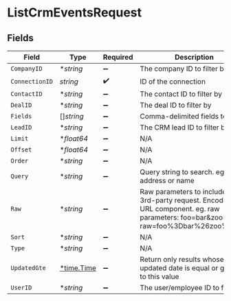# ListCrmEventsRequest


## Fields

| Field                                                                                                                                            | Type                                                                                                                                             | Required                                                                                                                                         | Description                                                                                                                                      |
| ------------------------------------------------------------------------------------------------------------------------------------------------ | ------------------------------------------------------------------------------------------------------------------------------------------------ | ------------------------------------------------------------------------------------------------------------------------------------------------ | ------------------------------------------------------------------------------------------------------------------------------------------------ |
| `CompanyID`                                                                                                                                      | **string*                                                                                                                                        | :heavy_minus_sign:                                                                                                                               | The company ID to filter by                                                                                                                      |
| `ConnectionID`                                                                                                                                   | *string*                                                                                                                                         | :heavy_check_mark:                                                                                                                               | ID of the connection                                                                                                                             |
| `ContactID`                                                                                                                                      | **string*                                                                                                                                        | :heavy_minus_sign:                                                                                                                               | The contact ID to filter by                                                                                                                      |
| `DealID`                                                                                                                                         | **string*                                                                                                                                        | :heavy_minus_sign:                                                                                                                               | The deal ID to filter by                                                                                                                         |
| `Fields`                                                                                                                                         | []*string*                                                                                                                                       | :heavy_minus_sign:                                                                                                                               | Comma-delimited fields to return                                                                                                                 |
| `LeadID`                                                                                                                                         | **string*                                                                                                                                        | :heavy_minus_sign:                                                                                                                               | The CRM lead ID to filter by                                                                                                                     |
| `Limit`                                                                                                                                          | **float64*                                                                                                                                       | :heavy_minus_sign:                                                                                                                               | N/A                                                                                                                                              |
| `Offset`                                                                                                                                         | **float64*                                                                                                                                       | :heavy_minus_sign:                                                                                                                               | N/A                                                                                                                                              |
| `Order`                                                                                                                                          | **string*                                                                                                                                        | :heavy_minus_sign:                                                                                                                               | N/A                                                                                                                                              |
| `Query`                                                                                                                                          | **string*                                                                                                                                        | :heavy_minus_sign:                                                                                                                               | Query string to search. eg. email address or name                                                                                                |
| `Raw`                                                                                                                                            | **string*                                                                                                                                        | :heavy_minus_sign:                                                                                                                               | Raw parameters to include in the 3rd-party request. Encoded as a URL component. eg. raw parameters: foo=bar&zoo=bar -> raw=foo%3Dbar%26zoo%3Dbar |
| `Sort`                                                                                                                                           | **string*                                                                                                                                        | :heavy_minus_sign:                                                                                                                               | N/A                                                                                                                                              |
| `Type`                                                                                                                                           | **string*                                                                                                                                        | :heavy_minus_sign:                                                                                                                               | N/A                                                                                                                                              |
| `UpdatedGte`                                                                                                                                     | [*time.Time](https://pkg.go.dev/time#Time)                                                                                                       | :heavy_minus_sign:                                                                                                                               | Return only results whose updated date is equal or greater to this value                                                                         |
| `UserID`                                                                                                                                         | **string*                                                                                                                                        | :heavy_minus_sign:                                                                                                                               | The user/employee ID to filter by                                                                                                                |